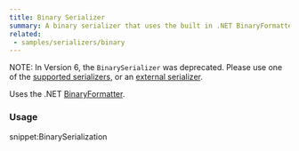 ```yaml
---
title: Binary Serializer
summary: A binary serializer that uses the built in .NET BinaryFormatter.
related:
 - samples/serializers/binary
---
```


NOTE: In Version 6, the `BinarySerializer` was deprecated. Please use one of the [supported serializers](/nservicebus/serialization/#supported-serializers), or an [external serializer](/platform/extensions.md#serializers).

Uses the .NET [BinaryFormatter](https://msdn.microsoft.com/en-us/library/system.runtime.serialization.formatters.binary.binaryformatter.aspx).


### Usage

snippet:BinarySerialization
